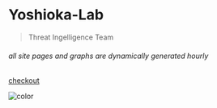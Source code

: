 
# Yoshioka-Lab

> Threat Ingelligence Team

###### _all site pages and graphs are dynamically generated hourly_

[checkout](#summary)

![color](#000000)
